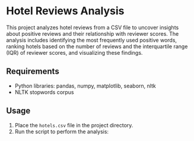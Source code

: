# Hotel Reviews Analysis

This project analyzes hotel reviews from a CSV file to uncover insights about positive reviews and their relationship with reviewer scores. The analysis includes identifying the most frequently used positive words, ranking hotels based on the number of reviews and the interquartile range (IQR) of reviewer scores, and visualizing these findings.

## Requirements

- Python libraries: pandas, numpy, matplotlib, seaborn, nltk
- NLTK stopwords corpus

## Usage

1. Place the `hotels.csv` file in the project directory.
2. Run the script to perform the analysis:

